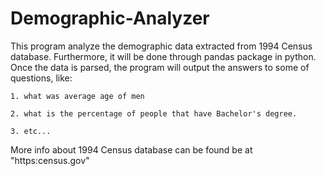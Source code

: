 # Demographic-Analyzer

This program analyze the demographic data extracted from 1994 Census database. 
Furthermore, it will be done through pandas package in python. Once the data is 
parsed, the program will output the answers to some of questions, like:
    
    1. what was average age of men
   
    2. what is the percentage of people that have Bachelor's degree. 
   
    3. etc...

More info about 1994 Census database can be found be at 
"https:census.gov"
